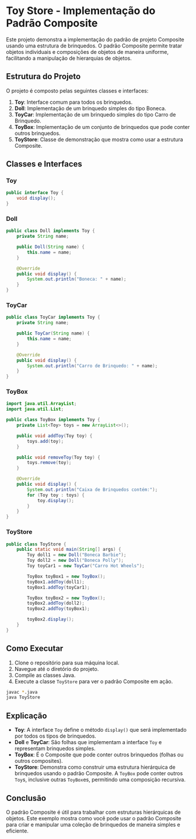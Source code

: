 # Toy Store - Implementação do Padrão Composite

Este projeto demonstra a implementação do padrão de projeto Composite usando uma estrutura de brinquedos. O padrão Composite permite tratar objetos individuais e composições de objetos de maneira uniforme, facilitando a manipulação de hierarquias de objetos.

## Estrutura do Projeto

O projeto é composto pelas seguintes classes e interfaces:

1. **Toy**: Interface comum para todos os brinquedos.
2. **Doll**: Implementação de um brinquedo simples do tipo Boneca.
3. **ToyCar**: Implementação de um brinquedo simples do tipo Carro de Brinquedo.
4. **ToyBox**: Implementação de um conjunto de brinquedos que pode conter outros brinquedos.
5. **ToyStore**: Classe de demonstração que mostra como usar a estrutura Composite.

## Classes e Interfaces

### Toy

```java
public interface Toy {
    void display();
}
```

### Doll

```java
public class Doll implements Toy {
    private String name;

    public Doll(String name) {
        this.name = name;
    }

    @Override
    public void display() {
        System.out.println("Boneca: " + name);
    }
}
```

### ToyCar

```java
public class ToyCar implements Toy {
    private String name;

    public ToyCar(String name) {
        this.name = name;
    }

    @Override
    public void display() {
        System.out.println("Carro de Brinquedo: " + name);
    }
}
```

### ToyBox

```java
import java.util.ArrayList;
import java.util.List;

public class ToyBox implements Toy {
    private List<Toy> toys = new ArrayList<>();

    public void addToy(Toy toy) {
        toys.add(toy);
    }

    public void removeToy(Toy toy) {
        toys.remove(toy);
    }

    @Override
    public void display() {
        System.out.println("Caixa de Brinquedos contém:");
        for (Toy toy : toys) {
            toy.display();
        }
    }
}
```

### ToyStore

```java
public class ToyStore {
    public static void main(String[] args) {
        Toy doll1 = new Doll("Boneca Barbie");
        Toy doll2 = new Doll("Boneca Polly");
        Toy toyCar1 = new ToyCar("Carro Hot Wheels");

        ToyBox toyBox1 = new ToyBox();
        toyBox1.addToy(doll1);
        toyBox1.addToy(toyCar1);

        ToyBox toyBox2 = new ToyBox();
        toyBox2.addToy(doll2);
        toyBox2.addToy(toyBox1);

        toyBox2.display();
    }
}
```

## Como Executar

1. Clone o repositório para sua máquina local.
2. Navegue até o diretório do projeto.
3. Compile as classes Java.
4. Execute a classe `ToyStore` para ver o padrão Composite em ação.

```sh
javac *.java
java ToyStore
```

## Explicação

- **Toy**: A interface `Toy` define o método `display()` que será implementado por todos os tipos de brinquedos.
- **Doll** e **ToyCar**: São folhas que implementam a interface `Toy` e representam brinquedos simples.
- **ToyBox**: É o Composite que pode conter outros brinquedos (folhas ou outros composites).
- **ToyStore**: Demonstra como construir uma estrutura hierárquica de brinquedos usando o padrão Composite. A `ToyBox` pode conter outros `Toy`s, inclusive outras `ToyBox`es, permitindo uma composição recursiva.

## Conclusão

O padrão Composite é útil para trabalhar com estruturas hierárquicas de objetos. Este exemplo mostra como você pode usar o padrão Composite para criar e manipular uma coleção de brinquedos de maneira simples e eficiente.